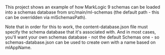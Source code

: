This project shows an example of how MarkLogic 9 schemas can be loaded into a schemas
database from src/main/ml-schemas (the default path - this can be overridden via 
mlSchemasPath). 

Note that in order for this to work, the content-database.json file must specify the schema
database that it's associated with. And in most cases, you'll want your own schemas database - not the default Schemas one - so schemas-database.json can be used to create own with a name based on mlAppName.